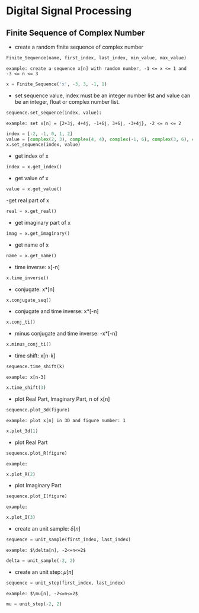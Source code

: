 # Digital Signal Processing

## Finite Sequence of Complex Number

-  create a random finite sequence of complex number

```python
Finite_Sequence(name, first_index, last_index, min_value, max_value)
```

	example: create a sequence x[n] with random number, -1 <= x <= 1 and -3 <= n <= 3
```python
x = Finite_Sequence('x', -3, 3, -1, 1)
```


- set sequence value, index must be an integer number list and value can be an integer, float or complex number list.

```python
sequence.set_sequence(index, value):
```

	example: set x[n] = {2+3j, 4+4j, -1+6j, 3+6j, -3+4j}, -2 <= n <= 2
```python
index = [-2, -1, 0, 1, 2]
value = [complex(2, 3), complex(4, 4), complex(-1, 6), complex(3, 6), complex(-3, 4)]
x.set_sequence(index, value)
```

- get index of x

```python
index = x.get_index()
```

- get value of x

```python
value = x.get_value()
```

-get real part of x

```python
real = x.get_real()
```

- get imaginary part of x

```python
imag = x.get_imaginary()
```

- get name of x

```python
name = x.get_name()
```

- time inverse: x[-n]

```python
x.time_inverse()
```

- conjugate: x*[n]

```python
x.conjugate_seq()
```

- conjugate and time inverse: x*[-n]

```python
x.conj_ti()
```

- minus conjugate and time inverse: -x*[-n]

```python
x.minus_conj_ti()
```

- time shift: x[n-k]

```python
sequence.time_shift(k)
```

	example: x[n-3]
```python
x.time_shift(3)
```

- plot Real Part, Imaginary Part, n of x[n]

```python
sequence.plot_3d(figure)
```

	example: plot x[n] in 3D and figure number: 1
```python
x.plot_3d(1)
```

- plot Real Part

```python
sequence.plot_R(figure)
```

	example:
```python
x.plot_R(2)
```

- plot Imaginary Part

```python
sequence.plot_I(figure)
```

	example:
```python
x.plot_I(3)
```

- create an unit sample: $\delta[n]$

```python
sequence = unit_sample(first_index, last_index)
```

	example: $\delta[n], -2<=n<=2$
```python
delta = unit_sample(-2, 2)
```

- create an unit step: $\mu[n]$

```python
sequence = unit_step(first_index, last_index)
```

	example: $\mu[n], -2<=n<=2$
```python
mu = unit_step(-2, 2)
```